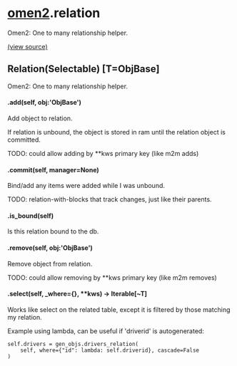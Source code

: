 # [omen2](omen2.md).relation
Omen2: One to many relationship helper.


[(view source)](https://github.com/atakamallc/omen2/blob/master/omen2/relation.py)
## Relation(Selectable) [T=ObjBase]
Omen2: One to many relationship helper.


#### .add(self, obj:'ObjBase')
Add object to relation.

If relation is unbound, the object is stored in ram until the relation object is committed.

TODO: could allow adding by **kws primary key (like m2m adds)


#### .commit(self, manager=None)
Bind/add any items were added while I was unbound.

TODO: relation-with-blocks that track changes, just like their parents.


#### .is_bound(self)
Is this relation bound to the db.

#### .remove(self, obj:'ObjBase')
Remove object from relation.

TODO: could allow removing by **kws primary key (like m2m removes)


#### .select(self, _where={}, **kws) -> Iterable[~T]
Works like select on the related table, except it is filtered by those matching my relation.

Example using lambda, can be useful if 'driverid' is autogenerated:

    self.drivers = gen_objs.drivers_relation(
        self, where={"id": lambda: self.driverid}, cascade=False
    )


